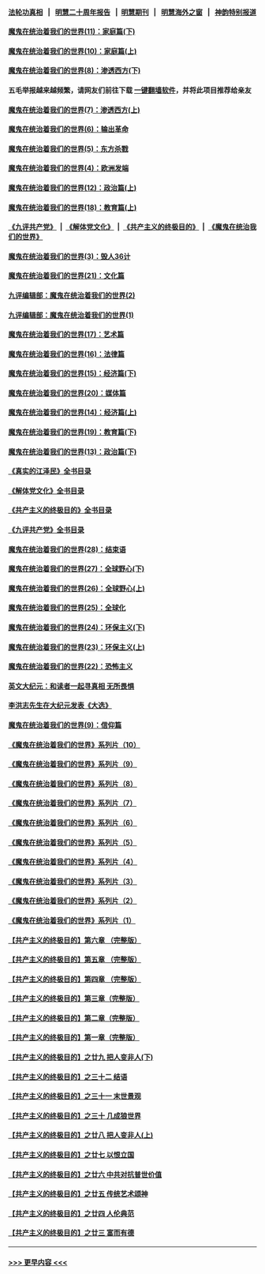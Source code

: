 #### [法轮功真相](https://github.com/gfw-breaker/truth/blob/master/README.md?t=0) &nbsp;&nbsp;|&nbsp;&nbsp; [明慧二十周年报告](https://github.com/gfw-breaker/mh-reports/blob/master/README.md?t=0) &nbsp;&nbsp;|&nbsp;&nbsp;[明慧期刊](https://github.com/gfw-breaker/mh-qikan) &nbsp;&nbsp;|&nbsp;&nbsp; [明慧海外之窗](https://github.com/gfw-breaker/mh-news/blob/master/README.md?t=0) &nbsp;&nbsp;|&nbsp;&nbsp; [神韵特别报道](https://github.com/gfw-breaker/mh-news/blob/master/shenyun.md?t=0)
#### [魔鬼在统治着我们的世界(11)：家庭篇(下)](../pages/nsc422/n10440961.md?t=12311543) 
#### [魔鬼在统治着我们的世界(10)：家庭篇(上)](../pages/nsc422/n10435448.md?t=12311543) 
#### [魔鬼在统治着我们的世界(8)：渗透西方(下)](../pages/nsc422/n10429603.md?t=12311543) 
#### 五毛举报越来越频繁，请网友们前往下载 [一键翻墙软件](https://github.com/gfw-breaker/ssr-accounts)，并将此项目推荐给亲友
#### [魔鬼在统治着我们的世界(7)：渗透西方(上)](../pages/nsc422/n10426013.md?t=12311543) 
#### [魔鬼在统治着我们的世界(6)：输出革命](../pages/nsc422/n10421536.md?t=12311543) 
#### [魔鬼在统治着我们的世界(5)：东方杀戮](../pages/nsc422/n10417707.md?t=12311543) 
#### [魔鬼在统治着我们的世界(4)：欧洲发端](../pages/nsc422/n10414890.md?t=12311543) 
#### [魔鬼在统治着我们的世界(12)：政治篇(上)](../pages/nsc422/n10444576.md?t=12311543) 
#### [魔鬼在统治着我们的世界(18)：教育篇(上)](../pages/nsc422/n10526970.md?t=12311543) 
#### [《九评共产党》](https://github.com/begood0513/9ping.md/blob/master/README.md) &nbsp;|&nbsp; [《解体党文化》](../../../../jtdwh.md/blob/master/README.md)  &nbsp;|&nbsp; [《共产主义的终极目的》](../../../../gczydzjmd.md/blob/master/README.md) &nbsp;|&nbsp; [《魔鬼在统治我们的世界》](../../../../mgztzwmdsj.md/blob/master/README.md) 
#### [魔鬼在统治着我们的世界(3)：毁人36计](../pages/nsc422/n10411583.md?t=12311543) 
#### [魔鬼在统治着我们的世界(21)：文化篇](../pages/nsc422/n10597706.md?t=12311543) 
#### [九评编辑部：魔鬼在统治着我们的世界(2)](../pages/nsc422/n10410036.md?t=12311543) 
#### [九评编辑部：魔鬼在统治着我们的世界(1)](../pages/nsc422/n10406825.md?t=12311543) 
#### [魔鬼在统治着我们的世界(17)：艺术篇](../pages/nsc422/n10499093.md?t=12311543) 
#### [魔鬼在统治着我们的世界(16)：法律篇](../pages/nsc422/n10485969.md?t=12311543) 
#### [魔鬼在统治着我们的世界(15)：经济篇(下)](../pages/nsc422/n10469975.md?t=12311543) 
#### [魔鬼在统治着我们的世界(20)：媒体篇](../pages/nsc422/n10586579.md?t=12311543) 
#### [魔鬼在统治着我们的世界(14)：经济篇(上)](../pages/nsc422/n10457370.md?t=12311543) 
#### [魔鬼在统治着我们的世界(19)：教育篇(下)](../pages/nsc422/n10564808.md?t=12311543) 
#### [魔鬼在统治着我们的世界(13)：政治篇(下)](../pages/nsc422/n10448270.md?t=12311543) 
#### [《真实的江泽民》全书目录](../pages/nsc422/n13721399.md?t=12311543) 
#### [《解体党文化》全书目录](../pages/nsc422/n13721157.md?t=12311543) 
#### [《共产主义的终极目的》全书目录](../pages/nsc422/n13721048.md?t=12311543) 
#### [《九评共产党》全书目录](../pages/nsc422/n13708085.md?t=12311543) 
#### [魔鬼在统治着我们的世界(28)：结束语](../pages/nsc422/n10936246.md?t=12311543) 
#### [魔鬼在统治着我们的世界(27)：全球野心(下)](../pages/nsc422/n10928319.md?t=12311543) 
#### [魔鬼在统治着我们的世界(26)：全球野心(上)](../pages/nsc422/n10900318.md?t=12311543) 
#### [魔鬼在统治着我们的世界(25)：全球化](../pages/nsc422/n10788205.md?t=12311543) 
#### [魔鬼在统治着我们的世界(24)：环保主义(下)](../pages/nsc422/n10695307.md?t=12311543) 
#### [魔鬼在统治着我们的世界(23)：环保主义(上)](../pages/nsc422/n10688613.md?t=12311543) 
#### [魔鬼在统治着我们的世界(22)：恐怖主义](../pages/nsc422/n10614727.md?t=12311543) 
#### [英文大纪元：和读者一起寻真相 无所畏惧](../pages/nsc422/n12542027.md?t=12311543) 
#### [李洪志先生在大纪元发表《大选》](../pages/nsc422/n12534746.md?t=12311543) 
#### [魔鬼在统治着我们的世界(9)：信仰篇](../pages/nsc422/n10432159.md?t=12311543) 
#### [《魔鬼在统治着我们的世界》系列片（10）](../pages/nsc422/n12292670.md?t=12311543) 
#### [《魔鬼在统治着我们的世界》系列片（9）](../pages/nsc422/n12290859.md?t=12311543) 
#### [《魔鬼在统治着我们的世界》系列片（8）](../pages/nsc422/n12287445.md?t=12311543) 
#### [《魔鬼在统治着我们的世界》系列片（7）](../pages/nsc422/n12283425.md?t=12311543) 
#### [《魔鬼在统治着我们的世界》系列片（6）](../pages/nsc422/n12282314.md?t=12311543) 
#### [《魔鬼在统治着我们的世界》系列片（5）](../pages/nsc422/n12281419.md?t=12311543) 
#### [《魔鬼在统治着我们的世界》系列片（4）](../pages/nsc422/n12274024.md?t=12311543) 
#### [《魔鬼在统治着我们的世界》系列片（3）](../pages/nsc422/n12271322.md?t=12311543) 
#### [《魔鬼在统治着我们的世界》系列片（2）](../pages/nsc422/n12269049.md?t=12311543) 
#### [《魔鬼在统治着我们的世界》系列片（1）](../pages/nsc422/n12267575.md?t=12311543) 
#### [【共产主义的终极目的】第六章 （完整版）](../pages/nsc422/n11428913.md?t=12311543) 
#### [【共产主义的终极目的】第五章 （完整版）](../pages/nsc422/n11428912.md?t=12311543) 
#### [【共产主义的终极目的】第四章 （完整版）](../pages/nsc422/n11428907.md?t=12311543) 
#### [【共产主义的终极目的】第三章（完整版）](../pages/nsc422/n11428848.md?t=12311543) 
#### [【共产主义的终极目的】第二章（完整版）](../pages/nsc422/n11428831.md?t=12311543) 
#### [【共产主义的终极目的】第一章（完整版）](../pages/nsc422/n11417651.md?t=12311543) 
#### [【共产主义的终极目的】之廿九 把人变非人(下)](../pages/nsc422/n11344140.md?t=12311543) 
#### [【共产主义的终极目的】之三十二 结语](../pages/nsc422/n11360535.md?t=12311543) 
#### [【共产主义的终极目的】之三十一 末世景观](../pages/nsc422/n11351129.md?t=12311543) 
#### [【共产主义的终极目的】之三十 几成狼世界](../pages/nsc422/n11348280.md?t=12311543) 
#### [【共产主义的终极目的】之廿八 把人变非人(上)](../pages/nsc422/n11340492.md?t=12311543) 
#### [【共产主义的终极目的】之廿七 以恨立国](../pages/nsc422/n11336944.md?t=12311543) 
#### [【共产主义的终极目的】之廿六 中共对抗普世价值](../pages/nsc422/n11324785.md?t=12311543) 
#### [【共产主义的终极目的】之廿五 传统艺术颂神](../pages/nsc422/n11296396.md?t=12311543) 
#### [【共产主义的终极目的】之廿四 人伦典范](../pages/nsc422/n11296397.md?t=12311543) 
#### [【共产主义的终极目的】之廿三 富而有德](../pages/nsc422/n11283598.md?t=12311543) 

----
#### [ >>> 更早内容 <<< ](../indexes/nsc422-earlier.md)
